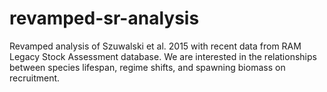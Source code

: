 # revamped-sr-analysis
Revamped analysis of Szuwalski et al. 2015 with recent data from RAM Legacy Stock Assessment database. We are interested in the relationships between species lifespan, regime shifts, and spawning biomass on recruitment.
